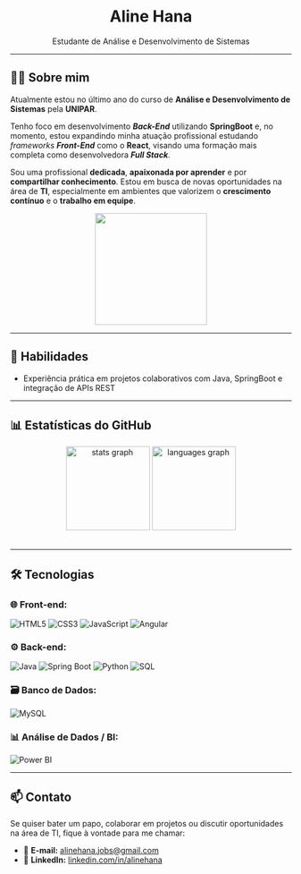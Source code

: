 <h1 align="center">Aline Hana</h1>

<p align="center">
  Estudante de Análise e Desenvolvimento de Sistemas
</p>

---
## 👩‍💻 Sobre mim

Atualmente estou no último ano do curso de **Análise e Desenvolvimento de Sistemas** pela **UNIPAR**.

Tenho foco em desenvolvimento ***Back-End*** utilizando **SpringBoot** e, no momento, estou expandindo minha atuação profissional estudando *frameworks* ***Front-End*** como o **React**, visando uma formação mais completa como desenvolvedora ***Full Stack***.

Sou uma profissional **dedicada**, **apaixonada por aprender** e por **compartilhar conhecimento**. Estou em busca de novas oportunidades na área de **TI**, especialmente em ambientes que valorizem o **crescimento contínuo** e o **trabalho em equipe**.

<div align="center">
  <img height="200" src="https://i.pinimg.com/originals/8c/94/d6/8c94d6aeced22b2db62fd0f2cbb9d989.gif"  />
</div>

---
## 🌟 Habilidades

- Experiência prática em projetos colaborativos com Java, SpringBoot e integração de APIs REST  

---
## 📊 Estatísticas do GitHub
<div align="center">
  <img src="https://github-readme-stats.vercel.app/api?username=alinehana&hide_title=false&hide_rank=false&show_icons=true&include_all_commits=true&count_private=true&disable_animations=false&theme=dracula&locale=en&hide_border=false&order=1" height="150" alt="stats graph"  />
  <img src="https://github-readme-stats.vercel.app/api/top-langs?username=alinehana&locale=en&hide_title=false&layout=compact&card_width=320&langs_count=5&theme=dracula&hide_border=false&order=2" height="150" alt="languages graph"  />
</div>

<br clear="both">

---
## 🛠️ Tecnologias

### 🌐 Front-end:
![HTML5](https://img.shields.io/badge/HTML5-E34F26?style=flat&logo=html5&logoColor=white)
![CSS3](https://img.shields.io/badge/CSS3-1572B6?style=flat&logo=css3&logoColor=white)
![JavaScript](https://img.shields.io/badge/JavaScript-F7DF1E?style=flat&logo=javascript&logoColor=black)
![Angular](https://img.shields.io/badge/Angular-DD0031?style=flat&logo=angular&logoColor=white)

### ⚙️ Back-end:
![Java](https://img.shields.io/badge/Java-ED8B00?style=flat&logo=java&logoColor=white)
![Spring Boot](https://img.shields.io/badge/Spring_Boot-6DB33F?style=flat&logo=spring-boot&logoColor=white)
![Python](https://img.shields.io/badge/Python-3776AB?style=flat&logo=python&logoColor=white)
![SQL](https://img.shields.io/badge/SQL-4479A1?style=flat&logo=postgresql&logoColor=white)

### 🗃️ Banco de Dados:  
![MySQL](https://img.shields.io/badge/MySQL-f0ffff?style=flat&logo=mysql&logoColor=005C84)

### 📊 Análise de Dados / BI:
![Power BI](https://img.shields.io/badge/Power_BI-F2C80F?style=flat&logo=microsoft-power-bi&logoColor=black)

---
## 📫 Contato
Se quiser bater um papo, colaborar em projetos ou discutir oportunidades na área de TI, fique à vontade para me chamar:

- 📧 **E-mail:** [alinehana.jobs@gmail.com](mailto:alinehana.jobs@gmail.com)
- 💼 **LinkedIn:** [linkedin.com/in/alinehana](https://linkedin.com/in/alinehana)
